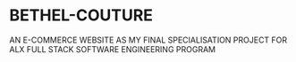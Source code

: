 # BETHEL-COUTURE
AN E-COMMERCE WEBSITE AS MY FINAL SPECIALISATION PROJECT FOR ALX FULL STACK SOFTWARE ENGINEERING PROGRAM
